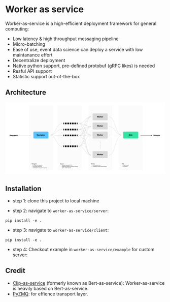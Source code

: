 # Worker as service

Worker-as-service is a high-efficient deployment framework for general computing:
- Low latency & high throughput messaging pipeline
- Micro-batching 
- Ease of use, event data science can deploy a service with low maintanance effort
- Decentralize deployment
- Native python support, pre-defined protobuf (gRPC likes) is needed
- Resful API support
- Statistic support out-of-the-box

## Architecture

![overall architecture](images/WKR_scheme.jpg)

## Installation

- step 1: clone this project to local machine

- step 2: navigate to `worker-as-service/server`:
```
pip install -e .
```

- step 3: navigate to `worker-as-service/client`:
```
pip install -e .
```

- step 4: Checkout example in `worker-as-service/example` for custom server:

## Credit

- [Clip-as-service](https://github.com/jina-ai/clip-as-service) (formerly known as Bert-as-service): Worker-as-service is heavily based on Bert-as-service.
- [PyZMQ](https://github.com/zeromq/pyzmq): for effience transport layer.